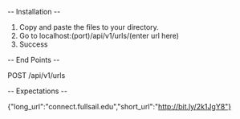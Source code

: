 -- Installation --

1. Copy and paste the files to your directory.
2. Go to localhost:(port)/api/v1/urls/(enter url here)
3. Success

-- End Points --

POST /api/v1/urls

-- Expectations --

{"long_url":"connect.fullsail.edu","short_url":"http://bit.ly/2k1JgY8"}
